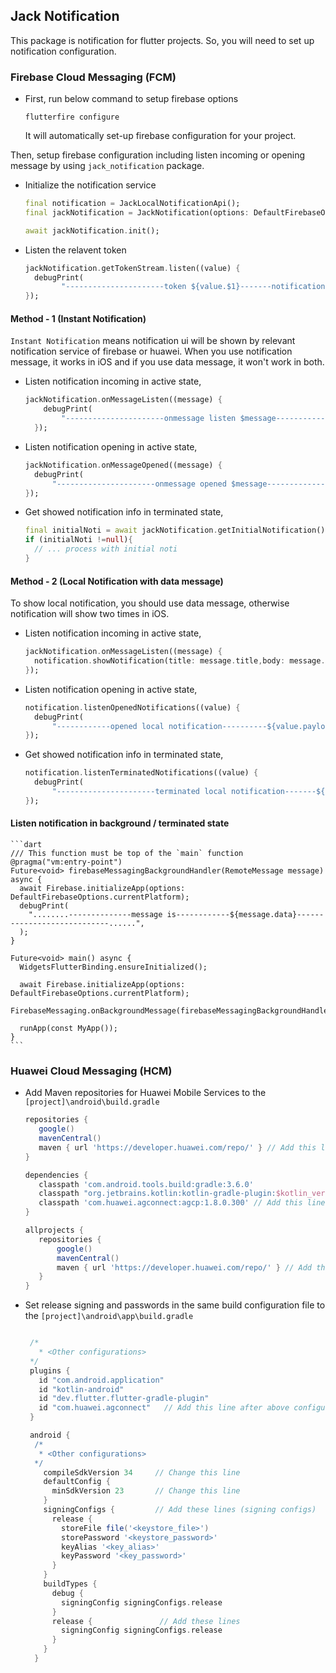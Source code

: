 ## Jack Notification

This package is notification for flutter projects. So, you will need to set up notification
configuration.

### Firebase Cloud Messaging (FCM)

-   First, run below command to setup firebase options

    ```shell
    flutterfire configure
    ```

    It will automatically set-up firebase configuration for your project.

Then, setup firebase configuration including listen incoming or opening message by using `jack_notification` package.

-   Initialize the notification service

    ```dart
    final notification = JackLocalNotificationApi();
    final jackNotification = JackNotification(options: DefaultFirebaseOptions.currentPlatform,);

    await jackNotification.init();
    ```

-   Listen the relavent token

    ```dart
    jackNotification.getTokenStream.listen((value) {
      debugPrint(
            "----------------------token ${value.$1}-------notification service ${value.$2}---------------");
    });
    ```

#### Method - 1 (Instant Notification)

`Instant Notification` means notification ui will be shown by relevant notification service of firebase or huawei. When you use notification message, it works in iOS and if you use data message, it won't work in both.

-   Listen notification incoming in active state,

    ```dart
    jackNotification.onMessageListen((message) {
        debugPrint(
            "----------------------onmessage listen $message----------------------");
      });
    ```

-   Listen notification opening in active state,

    ```dart
    jackNotification.onMessageOpened((message) {
      debugPrint(
          "----------------------onmessage opened $message----------------------");
    });
    ```

-   Get showed notification info in terminated state,

    ```dart
    final initialNoti = await jackNotification.getInitialNotification();
    if (initialNoti !=null){
      // ... process with initial noti
    }
    ```

#### Method - 2 (Local Notification with data message)

To show local notification, you should use data message, otherwise notification will show two times in iOS.

-   Listen notification incoming in active state,

    ```dart
    jackNotification.onMessageListen((message) {
      notification.showNotification(title: message.title,body: message.body);
    });
    ```

-   Listen notification opening in active state,

    ```dart
    notification.listenOpenedNotifications((value) {
      debugPrint(
          "------------opened local notification----------${value.payload}----------------------");
    });
    ```

-   Get showed notification info in terminated state,

    ```dart
    notification.listenTerminatedNotifications((value) {
      debugPrint(
          "----------------------terminated local notification-------${value.didNotificationLaunchApp}---------------");
    });
    ```

#### Listen notification in background / terminated state

    ```dart
    /// This function must be top of the `main` function
    @pragma("vm:entry-point")
    Future<void> firebaseMessagingBackgroundHandler(RemoteMessage message) async {
      await Firebase.initializeApp(options: DefaultFirebaseOptions.currentPlatform);
      debugPrint(
        "........--------------message is------------${message.data}----------------------------......",
      );
    }

    Future<void> main() async {
      WidgetsFlutterBinding.ensureInitialized();

      await Firebase.initializeApp(options: DefaultFirebaseOptions.currentPlatform);
      FirebaseMessaging.onBackgroundMessage(firebaseMessagingBackgroundHandler);

      runApp(const MyApp());
    }
    ```

### Huawei Cloud Messaging (HCM)

-   Add Maven repositories for Huawei Mobile Services to the `[project]\android\build.gradle`

    ```gradle
    repositories {
       google()
       mavenCentral()
       maven { url 'https://developer.huawei.com/repo/' } // Add this line
    }

    dependencies {
       classpath 'com.android.tools.build:gradle:3.6.0'
       classpath "org.jetbrains.kotlin:kotlin-gradle-plugin:$kotlin_version"
       classpath 'com.huawei.agconnect:agcp:1.8.0.300' // Add this line
    }

    allprojects {
       repositories {
           google()
           mavenCentral()
           maven { url 'https://developer.huawei.com/repo/' } // Add this line
       }
    }
    ```

-   Set release signing and passwords in the same build configuration file to
    the `[project]\android\app\build.gradle`

    ```gradle

     /*
       * <Other configurations>
     */
     plugins {
       id "com.android.application"
       id "kotlin-android"
       id "dev.flutter.flutter-gradle-plugin"
       id "com.huawei.agconnect"   // Add this line after above configurations
     }

     android {
      /*
       * <Other configurations>
      */
        compileSdkVersion 34     // Change this line
        defaultConfig {
          minSdkVersion 23       // Change this line
        }
        signingConfigs {         // Add these lines (signing configs)
          release {
            storeFile file('<keystore_file>')
            storePassword '<keystore_password>'
            keyAlias '<key_alias>'
            keyPassword '<key_password>'
          }
        }
        buildTypes {
          debug {
            signingConfig signingConfigs.release
          }
          release {               // Add these lines
            signingConfig signingConfigs.release
          }
        }
      }
    ```
